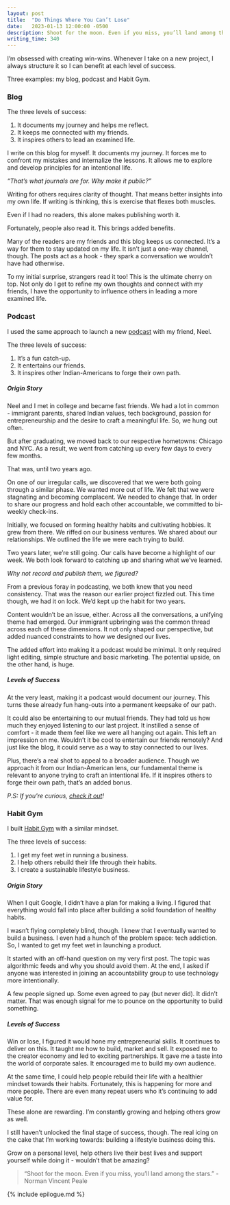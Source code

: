 ```yaml
---
layout: post
title:  "Do Things Where You Can’t Lose"
date:   2023-01-13 12:00:00 -0500
description: Shoot for the moon. Even if you miss, you’ll land among the stars.
writing_time: 340
---
```


I’m obsessed with creating win-wins. Whenever I take on a new project, I always structure it so I can benefit at each level of success.

Three examples: my blog, podcast and Habit Gym.

### Blog

The three levels of success:
1. It documents my journey and helps me reflect.
1. It keeps me connected with my friends.
1. It inspires others to lead an examined life.

I write on this blog for myself. It documents my journey. It forces me to confront my mistakes and internalize the lessons. It allows me to explore and develop principles for an intentional life.

*“That’s what journals are for. Why make it public?”*

Writing for others requires clarity of thought. That means better insights into my own life. If writing is thinking, this is exercise that flexes both muscles.

Even if I had no readers, this alone makes publishing worth it.

Fortunately, people also read it. This brings added benefits.

Many of the readers are my friends and this blog keeps us connected. It’s a way for them to stay updated on my life. It isn’t just a one-way channel, though. The posts act as a hook - they spark a conversation we wouldn’t have had otherwise.

To my initial surprise, strangers read it too! This is the ultimate cherry on top. Not only do I get to refine my own thoughts and connect with my friends, I have the opportunity to influence others in leading a more examined life.

### Podcast

I used the same approach to launch a new [podcast](https://anchor.fm/jugaadpod) with my friend, Neel.

The three levels of success:
1. It’s a fun catch-up.
1. It entertains our friends.
1. It inspires other Indian-Americans to forge their own path.

##### Origin Story

Neel and I met in college and became fast friends. We had a lot in common - immigrant parents, shared Indian values, tech background, passion for entrepreneurship and the desire to craft a meaningful life. So, we hung out often.

But after graduating, we moved back to our respective hometowns: Chicago and NYC. As a result, we went from catching up every few days to every few months.

That was, until two years ago.

On one of our irregular calls, we discovered that we were both going through a similar phase. We wanted more out of life. We felt that we were stagnating and becoming complacent. We needed to change that. In order to share our progress and hold each other accountable, we committed to bi-weekly check-ins.

Initially, we focused on forming healthy habits and cultivating hobbies. It grew from there. We riffed on our business ventures. We shared about our relationships. We outlined the life we were each trying to build.

Two years later, we’re still going. Our calls have become a highlight of our week. We both look forward to catching up and sharing what we’ve learned.

*Why not record and publish them, we figured?*

From a previous foray in podcasting, we both knew that you need consistency. That was the reason our earlier project fizzled out. This time though, we had it on lock. We’d kept up the habit for two years.

Content wouldn’t be an issue, either. Across all the conversations, a unifying theme had emerged. Our immigrant upbringing was the common thread across each of these dimensions. It not only shaped our perspective, but added nuanced constraints to how we designed our lives.

The added effort into making it a podcast would be minimal. It only required light editing, simple structure and basic marketing. The potential upside, on the other hand, is huge.

##### Levels of Success

At the very least, making it a podcast would document our journey. This turns these already fun hang-outs into a permanent keepsake of our path.

It could also be entertaining to our mutual friends. They had told us how much they enjoyed listening to our last project. It instilled a sense of comfort - it made them feel like we were all hanging out again. This left an impression on me. Wouldn’t it be cool to  entertain our friends remotely? And just like the blog, it could serve as a way to stay connected to our lives.

Plus, there’s a real shot to appeal to a broader audience. Though we approach it from our Indian-American lens, our fundamental theme is relevant to anyone trying to craft an intentional life. If it inspires others to forge their own path, that’s an added bonus.

*P.S: If you're curious, [check it out](https://anchor.fm/jugaadpod)!*

### Habit Gym

I built [Habit Gym](https://www.thehabitgym.com) with a similar mindset.

The three levels of success:
1. I get my feet wet in running a business.
1. I help others rebuild their life through their habits.
1. I create a sustainable lifestyle business. 

##### Origin Story

When I quit Google, I didn’t have a plan for making a living. I figured that everything would fall into place after building a solid foundation of healthy habits.

I wasn’t flying completely blind, though. I knew that I eventually wanted to build a business. I even had a hunch of the problem space: tech addiction. So, I wanted to get my feet wet in launching a product.

It started with an off-hand question on my very first post. The topic was algorithmic feeds and why you should avoid them. At the end, I asked if anyone was interested in joining an accountability group to use technology more intentionally.

A few people signed up. Some even agreed to pay (but never did). It didn’t matter. That was enough signal for me to pounce on the opportunity to build something.

##### Levels of Success

Win or lose, I figured it would hone my entrepreneurial skills. It continues to deliver on this. It taught me how to build, market and sell. It exposed me to the creator economy and led to exciting partnerships. It gave me a taste into the world of corporate sales. It encouraged me to build my own audience.

At the same time, I could help people rebuild their life with a healthier mindset towards their habits. Fortunately, this is happening for more and more people. There are even many repeat users who it’s continuing to add value for.

These alone are rewarding. I’m constantly growing and helping others grow as well.

I still haven’t unlocked the final stage of success, though. The real icing on the cake that I’m working towards: building a lifestyle business doing this.

Grow on a personal level, help others live their best lives and support yourself while doing it - wouldn’t that be amazing?

> “Shoot for the moon. Even if you miss, you’ll land among the stars.” - Norman Vincent Peale

{% include epilogue.md %}